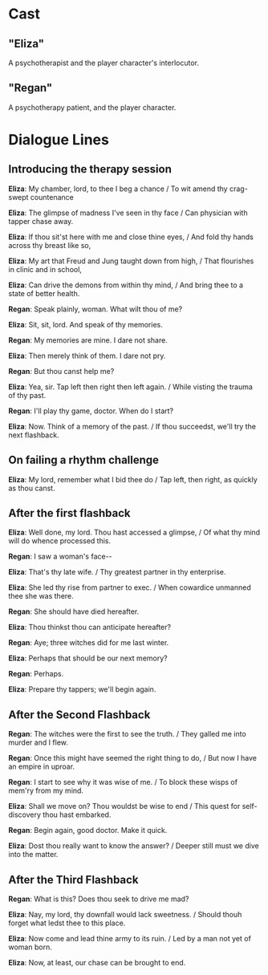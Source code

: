 # Cast

## "Eliza"
A psychotherapist and the player character's interlocutor. 

## "Regan"
A psychotherapy patient, and the player character. 

# Dialogue Lines

## Introducing the therapy session

**Eliza**: My chamber, lord, to thee I beg a chance / To wit amend thy crag-swept countenance

**Eliza**: The glimpse of madness I've seen in thy face / Can physician with tapper chase away.

**Eliza**: If thou sit'st here with me and close thine eyes, / And fold thy hands across thy breast like so,

**Eliza**: My art that Freud and Jung taught down from high, / That flourishes in clinic and in school,

**Eliza**: Can drive the demons from within thy mind, / And bring thee to a state of better health.

**Regan**: Speak plainly, woman. What wilt thou of me?

**Eliza**: Sit, sit, lord. And speak of thy memories.

**Regan**: My memories are mine. I dare not share.

**Eliza**: Then merely think of them. I dare not pry.

**Regan**: But thou canst help me?

**Eliza**: Yea, sir. Tap left then right then left again. / While visting the trauma of thy past.

**Regan**: I'll play thy game, doctor. When do I start?

**Eliza**: Now. Think of a memory of the past. / If thou succeedst, we'll try the next flashback.

## On failing a rhythm challenge

**Eliza**: My lord, remember what I bid thee do / Tap left, then right, as quickly as thou canst.

## After the first flashback

**Eliza**: Well done, my lord. Thou hast accessed a glimpse, / Of what thy mind will do whence processed this.

**Regan**: I saw a woman's face--

**Eliza**: That's thy late wife. / Thy greatest partner in thy enterprise.

**Eliza**: She led thy rise from partner to exec. / When cowardice unmanned thee she was there.

**Regan**: She should have died hereafter.

**Eliza**: Thou thinkst thou can anticipate hereafter?

**Regan**: Aye; three witches did for me last winter.

**Eliza**: Perhaps that should be our next memory?

**Regan**: Perhaps.

**Eliza**: Prepare thy tappers; we'll begin again.

## After the Second Flashback

**Regan**: The witches were the first to see the truth. / They galled me into murder and I flew.

**Regan**: Once this might have seemed the right thing to do, / But now I have an empire in uproar.

**Regan**: I start to see why it was wise of me. / To block these wisps of mem'ry from my mind.

**Eliza**: Shall we move on? Thou wouldst be wise to end / This quest for self-discovery thou hast embarked.

**Regan**: Begin again, good doctor. Make it quick.

**Eliza**: Dost thou really want to know the answer? / Deeper still must we dive into the matter.

## After the Third Flashback

**Regan**: What is this? Does thou seek to drive me mad?

**Eliza**: Nay, my lord, thy downfall would lack sweetness. / Should thouh forget what ledst thee to this place.

**Eliza**: Now come and lead thine army to its ruin. / Led by a man not yet of woman born.

**Eliza**: Now, at least, our chase can be brought to end.

